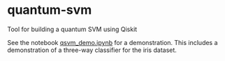 # quantum-svm
Tool for building a quantum SVM using Qiskit

See the notebook [qsvm_demo.ipynb](qsvm_demo.ipynb) for a demonstration. This includes a demonstration of a three-way classifier for the iris dataset.
